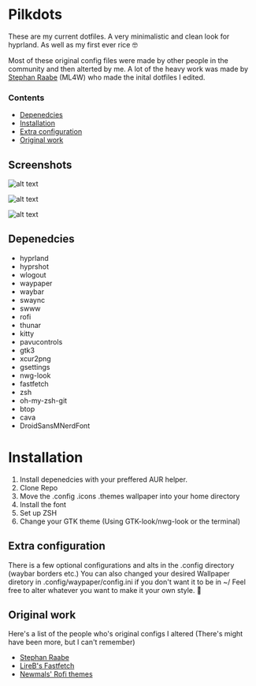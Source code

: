 # Pilkdots

These are my current dotfiles.
A very minimalistic and clean look for hyprland. As well as my first ever rice 🤓

Most of these original config files were made by other people in the community and then alterted by me.
A lot of the heavy work was made by [Stephan Raabe](https://github.com/mylinuxforwork) (ML4W) who made the inital dotfiles I edited.

### Contents
- [Depenedcies](https://github.com/PilkDrinker/dotfiles/blob/master/README.md#depenedcies)
- [Installation](https://github.com/PilkDrinker/dotfiles/blob/master/README.md#installation)
- [Extra configuration](https://github.com/PilkDrinker/dotfiles/blob/master/README.md#extra-configuration)
- [Original work](https://github.com/PilkDrinker/dotfiles/blob/master/README.md#original-work)


## Screenshots
![alt text](https://github.com/PilkDrinker/dotfiles/blob/master/screenshots/screenshot1.png?raw=true)

![alt text](https://github.com/PilkDrinker/dotfiles/blob/master/screenshots/screenshot2.png?raw=true)

![alt text](https://github.com/PilkDrinker/dotfiles/blob/master/screenshots/screenshot3.png?raw=true)

## Depenedcies
- hyprland
- hyprshot
- wlogout
- waypaper
- waybar
- swaync
- swww
- rofi
- thunar
- kitty
- pavucontrols
- gtk3
- xcur2png
- gsettings
- nwg-look
- fastfetch
- zsh
- oh-my-zsh-git
- btop
- cava
- DroidSansMNerdFont

# Installation
1. Install depenedcies with your preffered AUR helper.
2. Clone Repo
3. Move the .config .icons .themes wallpaper into your home directory
4. Install the font
5. Set up ZSH
6. Change your GTK theme (Using GTK-look/nwg-look or the terminal)

## Extra configuration
There is a few optional configurations and alts in the .config directory (waybar borders etc.)
You can also changed your desired Wallpaper diretory in .config/waypaper/config.ini if you don't want it to be in ~/
Feel free to alter whatever you want to make it your own style. 🥰

## Original work
Here's a list of the people who's original configs I altered (There's might have been more, but I can't remember)

- [Stephan Raabe](https://github.com/mylinuxforwork)
- [LireB's Fastfetch](https://github.com/LierB/fastfetch)
- [Newmals' Rofi themes](https://github.com/newmanls/rofi-themes-collection)



